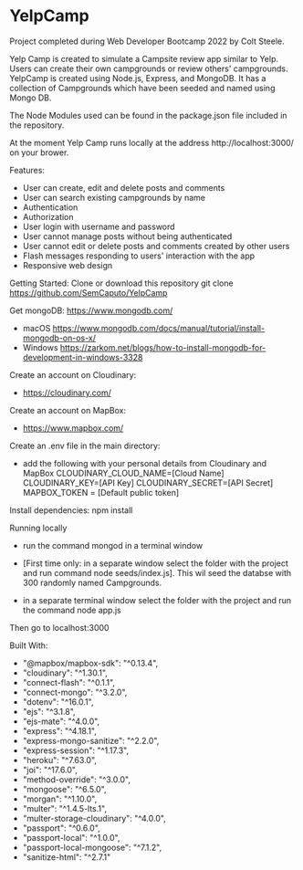 # YelpCamp
Project completed during Web Developer Bootcamp 2022 by Colt Steele.


Yelp Camp is created to simulate a Campsite review app similar to Yelp.
Users can create their own campgrounds or review others' campgrounds.
YelpCamp is created using Node.js, Express, and MongoDB.
It has a collection of Campgrounds which have been seeded and named using Mongo DB.

The Node Modules used can be found in the package.json file included in the repository.

At the moment Yelp Camp runs locally at the address http://localhost:3000/ on your brower.

Features:
- User can create, edit and delete posts and comments
- User can search existing campgrounds by name
- Authentication
- Authorization
- User login with username and password
- User cannot manage posts without being authenticated
- User cannot edit or delete posts and comments created by other users
- Flash messages responding to users' interaction with the app
- Responsive web design






Getting Started:
Clone or download this repository
git clone https://github.com/SemCaputo/YelpCamp

Get mongoDB:
https://www.mongodb.com/
- macOS
https://www.mongodb.com/docs/manual/tutorial/install-mongodb-on-os-x/
- Windows 
https://zarkom.net/blogs/how-to-install-mongodb-for-development-in-windows-3328


Create an account on  Cloudinary:
- https://cloudinary.com/

Create an account on  MapBox:
- https://www.mapbox.com/


Create an .env file in the main directory:
- add the following with your personal details from Cloudinary and MapBox
CLOUDINARY_CLOUD_NAME=[Cloud Name]
CLOUDINARY_KEY=[API Key]
CLOUDINARY_SECRET=[API Secret]
MAPBOX_TOKEN = [Default public token]

Install dependencies:
npm install

Running locally
- run the command mongod in a terminal window

- [First time only: in a separate window select the folder with the project and run command node seeds/index.js]. This wil seed the databse with 300 randomly named Campgrounds.

- in a separate terminal window select the folder with the project and run the command node app.js

Then go to localhost:3000



Built With:

   -   "@mapbox/mapbox-sdk": "^0.13.4",
   -   "cloudinary": "^1.30.1",
   -   "connect-flash": "^0.1.1",
   -   "connect-mongo": "^3.2.0",
   -   "dotenv": "^16.0.1",
   -   "ejs": "^3.1.8",
   -   "ejs-mate": "^4.0.0",
   -   "express": "^4.18.1",
   -   "express-mongo-sanitize": "^2.2.0",
   -   "express-session": "^1.17.3",
   -   "heroku": "^7.63.0",
   -   "joi": "^17.6.0",
   -   "method-override": "^3.0.0",
   -   "mongoose": "^6.5.0",
   -   "morgan": "^1.10.0",
   -   "multer": "^1.4.5-lts.1",
   -   "multer-storage-cloudinary": "^4.0.0",
   -   "passport": "^0.6.0",
   -   "passport-local": "^1.0.0",
   -   "passport-local-mongoose": "^7.1.2",
   -   "sanitize-html": "^2.7.1"

